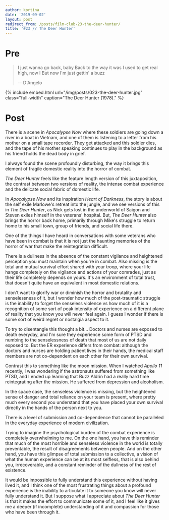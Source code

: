 ```yaml
---
author: kortina
date: '2019-09-02'
layout: post
redirect_from: /posts/film-club-23-the-deer-hunter/
title: '#23 // The Deer Hunter'
---
```


# Pre

> I just wanna go back, baby
> Back to the way it was
> I used to get real high, now I
> But now I'm just gettin' a buzz
>
> -- D'Angelo

{% include embed.html url="/img/posts/023-the-deer-hunter.jpg" class="full-width" caption="The Deer Hunter (1978)." %}

# Post

There is a scene in _Apocalypse Now_ where these soldiers are going down a river in a boat in
Vietnam, and one of them is listening to a letter from his mother on a small tape recorder. They get
attacked and this soldier dies, and the tape of his mother speaking continues to play in the
background as his friend holds the dead body in grief.

I always found the scene profoundly disturbing, the way it brings this element of fragile domestic
reality into the horror of combat.

_The Deer Hunter_ feels like the feature length version of this juxtaposition, the contrast between
two versions of reality, the intense combat experience and the delicate social fabric of domestic life.

In _Apocalypse Now_ and its inspiration _Heart of Darkness_, the story is about
the self exile Marlowe's retreat into the jungle, and we see versions of this in _The Deer Hunter_,
as Nick gets lost in the underworld of Saigon and Steven exiles himself in the veterans' hospital.
But, _The Deer Hunter_ also brings the horror back home, primarily through Mike's struggle to return
home to his small town, group of friends, and social life there.

One of the things I have heard in conversations with some veterans who have been in combat is that it is
not just the haunting memories of the horror of war that make the reintegration difficult.

There is a dullness in the absence of the constant vigilance and heightened perception you must
maintain when you're in combat.
Also missing is the total and mutual survival effort shared with your troop, where your life hangs completely on the
vigilance and actions of your comrades, just as their life completely depends on yours.
It's an environment of total trust, that doesn't quite have an equivalent in most domestic relations.

I don't want to glorify war or diminish the horror and brutality and senselessness of it, but I
wonder how much of the post-traumatic struggle is the inability to forget the senseless violence
vs how much of it is a recognition of some sort of peak intensity of experience on a different plane of reality that you know you will never feel again.
I guess I wonder if there is some sort of weird regret or nostalgia aspect to it.

To try to disentangle this thought a bit... Doctors and nurses are exposed to death everyday, and I'm sure they experience some form of PTSD and numbing to the senselessness of death that most of us are not daily exposed to.
But the ER experience differs from combat: although the doctors and nurses are holding patient lives in their hands, the medical staff members are not co-dependent on each other for their own survival.

Contrast this to something like the moon mission. When I watched _Apollo 11_ recently, I was wondering if the astronauts suffered from something like PTSD, and I ended up learning that Buzz Aldrin had a really hard time reintegrating after the mission. He suffered from depression and alcoholism.

In the space case, the senseless violence is missing, but the heightened sense of danger and
total reliance on your team is present, where pretty much every second you understand that you have
placed your own survival directly in the hands of the person next to you.

There is a level of submission and co-dependence that cannot be paralleled in the everyday
experience of modern civilization.

Trying to imagine the psychological burden of the combat experience is completely
overwhelming to me. On the one hand, you have this reminder that much of the most horrible and
senseless violence in the world is totally preventable, the result of disagreements between people.
And on the other hand, you have this glimpse of total submission to a collective, a vision of what
the human experience can be at its most selfless, that is also behind you, irrecoverable, and a
constant reminder of the dullness of the rest of existence.

It would be impossible to fully understand this experience without having lived it, and I think one
of the most frustrating things about a profound experience is the inability to articulate it to
someone you know will never fully understand it. But I suppose what I appreciate about _The Deer Hunter_
is that it makes the effort to communicate some of it, and I feel like it gives me a deeper (if
incomplete) understanding of it and compassion for those who have been through it.